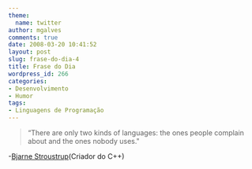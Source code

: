 ```yaml
---
theme:
  name: twitter
author: mgalves
comments: true
date: 2008-03-20 10:41:52
layout: post
slug: frase-do-dia-4
title: Frase do Dia
wordpress_id: 266
categories:
- Desenvolvimento
- Humor
tags:
- Linguagens de Programação
---
```


> “There are only two kinds of languages: the ones people complain about and the ones nobody uses."


-[Bjarne Stroustrup](http://en.wikipedia.org/wiki/Bjarne_Stroustrup)(Criador do C++)
